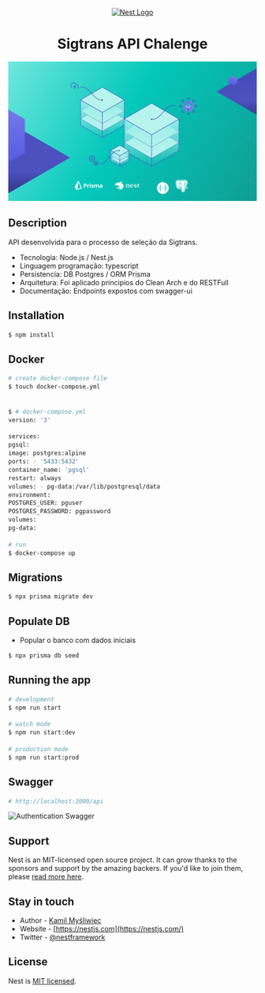<p align="center">
  <a href="http://nestjs.com/" target="blank"><img src="https://nestjs.com/img/logo-small.svg" width="200" alt="Nest Logo" /></a>
</p>

[circleci-image]: https://img.shields.io/circleci/build/github/nestjs/nest/master?token=abc123def456
[circleci-url]: https://circleci.com/gh/nestjs/nest

<h1 align="center">
Sigtrans API Chalenge
</h1>
<p align="center">
  <a href="https://www.prisma.io/blog/nestjs-prisma-rest-api-7D056s1BmOL0
" target="blank"><img src="./assets/nestjs-prisma-rest-api.svg" /></a>
</p>


## Description

API desenvolvida para o processo de seleção da Sigtrans.

- Tecnologia: Node.js / Nest.js
- Linguagem programação: typescript
- Persistencia: DB Postgres / ORM Prisma
- Arquitetura: Foi aplicado principios do Clean Arch e do RESTFull
- Documentação: Endpoints expostos com swagger-ui


## Installation

```bash
$ npm install
```

## Docker

```bash
# create docker-compose file
$ touch docker-compose.yml


$ # docker-compose.yml
version: '3'

services:
pgsql:
image: postgres:alpine
ports: - '5433:5432'
container_name: 'pgsql'
restart: always
volumes: - pg-data:/var/lib/postgresql/data
environment:
POSTGRES_USER: pguser
POSTGRES_PASSWORD: pgpassword
volumes:
pg-data:

# run
$ docker-compose up
```

## Migrations
```bash 
$ npx prisma migrate dev
```
## Populate DB
- Popular o banco com dados iniciais
```bash 
$ npx prisma db seed
```
## Running the app

```bash
# development
$ npm run start

# watch mode
$ npm run start:dev

# production mode
$ npm run start:prod
```


## Swagger
```bash
# http://localhost:3000/api
```
<p align="center">

![Authentication Swagger](https://prisma-blog-ebon.vercel.app/blog/posts/nestjs-prisma-authentication/auth-workflow-swagger.gif)

</p>

## Support

Nest is an MIT-licensed open source project. It can grow thanks to the sponsors and support by the amazing backers. If you'd like to join them, please [read more here](https://docs.nestjs.com/support).

## Stay in touch

- Author - [Kamil Myśliwiec](https://kamilmysliwiec.com)
- Website - [https://nestjs.com](https://nestjs.com/)
- Twitter - [@nestframework](https://twitter.com/nestframework)

## License

Nest is [MIT licensed](LICENSE).
